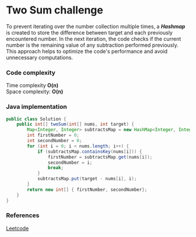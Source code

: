 # Two Sum challenge

To prevent iterating over the number collection multiple times, a ***Hashmap*** is created to store the difference between target and each previously encountered number. In the next iteration, the code checks if the current number is the remaining value of any subtraction performed previously. This approach helps to optimize the code's performance and avoid unnecessary computations.

### Code complexity
Time complexity **O(n)**\
Space complexity: **O(n)**

### Java implementation

``` Java
public class Solution {
    public int[] twoSum(int[] nums, int target) {
        Map<Integer, Integer> subtractsMap = new HashMap<Integer, Integer>();
        int firstNumber = 0;
        int secondNumber = 0;
        for (int i = 0; i < nums.length; i++) {
            if (subtractsMap.containsKey(nums[i])) {
                firstNumber = subtractsMap.get(nums[i]);
                secondNumber = i;
                break;
            }
            subtractsMap.put(target - nums[i], i);
        }
        return new int[] { firstNumber, secondNumber};
    }
}
```

### References
[Leetcode](https://leetcode.com/problems/two-sum/)
